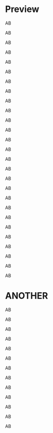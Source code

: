 # Preview

AB

AB

AB 

AB 

AB 

AB 

AB 

AB 

AB 

AB 

AB 

AB 

AB 

AB 

AB 

AB 

AB 

AB 

AB 

AB 

AB 

AB 

AB 

AB 

AB 

AB 

AB

# ANOTHER
 

AB 

AB 

AB 

AB 

AB 

AB 

AB 

AB 

AB 

AB 

AB 

AB 

AB
